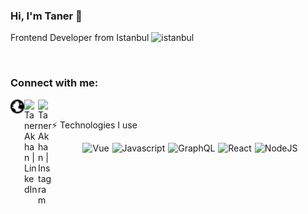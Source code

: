 <!--
**tanerakhan/tanerakhan** is a ✨ _special_ ✨ repository because its `README.md` (this file) appears on your GitHub profile.

Here are some ideas to get you started:

- 🔭 I’m currently working on ...
- 🌱 I’m currently learning ...
- 👯 I’m looking to collaborate on ...
- 🤔 I’m looking for help with ...
- 💬 Ask me about ...
- 📫 How to reach me: ...
- 😄 Pronouns: ...
- ⚡ Fun fact: ...
-->

### Hi, I'm Taner 👋

Frontend Developer from Istanbul <img width="13" style="max-width: 100%" alt="istanbul" src="https://camo.githubusercontent.com/1a97be9faa4d1fc5e05b06a4012a818d8b804e0b/68747470733a2f2f696d6167652e666c617469636f6e2e636f6d2f69636f6e732f7376672f3934302f3934303136342e737667" /> 

<br />

### Connect with me: 

<a href="https://tanerakhan.com" target="_blank"><img align="left" alt="Taner Akhan | Web Site" width="22px" src="https://raw.githubusercontent.com/iconic/open-iconic/master/svg/globe.svg" /></a>
<a href="https://linkedin.com/tanerakhan" target="_blank"><img align="left" alt="Taner Akhan | LinkedIn" width="22px" src="https://cdn.jsdelivr.net/npm/simple-icons@v3/icons/linkedin.svg" /></a>
<a href="https://instagram.com/tanerakhan" target="_blank"><img align="left" alt="Taner Akhan | Instagram" width="22px" src="https://cdn.jsdelivr.net/npm/simple-icons@v3/icons/instagram.svg" /></a>

<br />

⚡ Technologies I use

<div style="display: flex; justify-content: center;  ">
<img style="padding-left: 5px" alt="Vue" src="https://img.shields.io/badge/Vue-%E2%81%AD%E2%81%AD%E2%81%AD-purple" /> 
<img style="padding-left: 5px" alt="Javascript" src="https://img.shields.io/badge/Javascript-%E2%81%AD%E2%81%AD%E2%81%AD-yellow" /> 
<img style="padding-left: 5px" alt="GraphQL" src="https://img.shields.io/badge/GraphQL-%E2%81%AD%E2%81%AD%E2%81%AD-purple" /> 
<img style="padding-left: 5px" alt="React" src="https://img.shields.io/badge/React-%E2%81%AD%E2%81%AD%E2%81%AD-blue" /> 
<img style="padding-left: 5px" alt="NodeJS" src="https://img.shields.io/badge/Node.JS-%E2%81%AD%E2%81%AD%E2%81%AD-green" /> 
</div>
